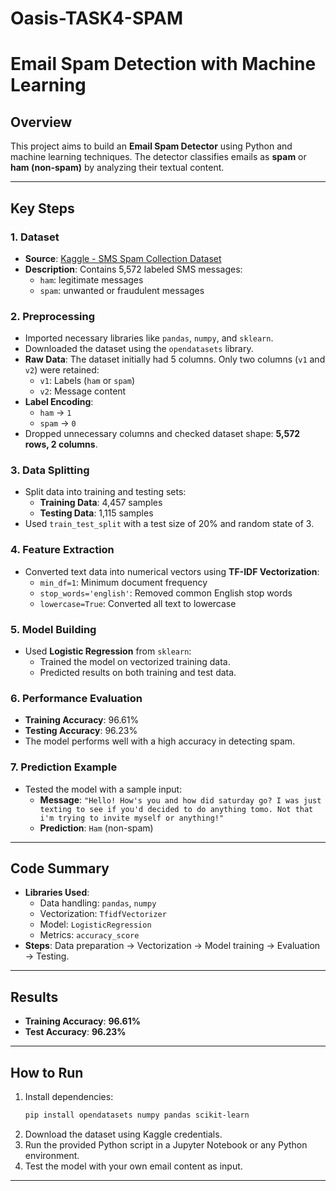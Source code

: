 # Oasis-TASK4-SPAM

# Email Spam Detection with Machine Learning

## Overview
This project aims to build an **Email Spam Detector** using Python and machine learning techniques. The detector classifies emails as **spam** or **ham (non-spam)** by analyzing their textual content.

---

## Key Steps

### 1. **Dataset**
- **Source**: [Kaggle - SMS Spam Collection Dataset](https://www.kaggle.com/datasets/uciml/sms-spam-collection-dataset)
- **Description**: Contains 5,572 labeled SMS messages:
  - `ham`: legitimate messages
  - `spam`: unwanted or fraudulent messages

### 2. **Preprocessing**
- Imported necessary libraries like `pandas`, `numpy`, and `sklearn`.
- Downloaded the dataset using the `opendatasets` library.
- **Raw Data**: The dataset initially had 5 columns. Only two columns (`v1` and `v2`) were retained:
  - `v1`: Labels (`ham` or `spam`)
  - `v2`: Message content
- **Label Encoding**:
  - `ham` → `1`
  - `spam` → `0`
- Dropped unnecessary columns and checked dataset shape: **5,572 rows, 2 columns**.

### 3. **Data Splitting**
- Split data into training and testing sets:
  - **Training Data**: 4,457 samples
  - **Testing Data**: 1,115 samples
- Used `train_test_split` with a test size of 20% and random state of 3.

### 4. **Feature Extraction**
- Converted text data into numerical vectors using **TF-IDF Vectorization**:
  - `min_df=1`: Minimum document frequency
  - `stop_words='english'`: Removed common English stop words
  - `lowercase=True`: Converted all text to lowercase

### 5. **Model Building**
- Used **Logistic Regression** from `sklearn`:
  - Trained the model on vectorized training data.
  - Predicted results on both training and test data.

### 6. **Performance Evaluation**
- **Training Accuracy**: 96.61%
- **Testing Accuracy**: 96.23%
- The model performs well with a high accuracy in detecting spam.

### 7. **Prediction Example**
- Tested the model with a sample input:
  - **Message**: `"Hello! How's you and how did saturday go? I was just texting to see if you'd decided to do anything tomo. Not that i'm trying to invite myself or anything!"`
  - **Prediction**: `Ham` (non-spam)

---

## Code Summary
- **Libraries Used**: 
  - Data handling: `pandas`, `numpy`
  - Vectorization: `TfidfVectorizer`
  - Model: `LogisticRegression`
  - Metrics: `accuracy_score`
- **Steps**: Data preparation → Vectorization → Model training → Evaluation → Testing.

---

## Results
- **Training Accuracy**: **96.61%**
- **Test Accuracy**: **96.23%**

---

## How to Run
1. Install dependencies:
   ```bash
   pip install opendatasets numpy pandas scikit-learn
   ```
2. Download the dataset using Kaggle credentials.
3. Run the provided Python script in a Jupyter Notebook or any Python environment.
4. Test the model with your own email content as input.

---
